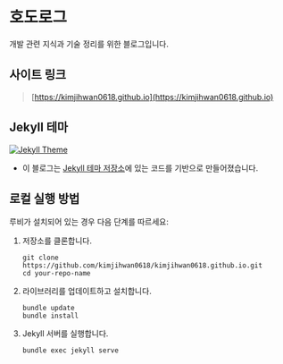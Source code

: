 # 호도로그

개발 관련 지식과 기술 정리를 위한 블로그입니다.

## 사이트 링크

> [https://kimjihwan0618.github.io](https://kimjihwan0618.github.io)

## Jekyll 테마

[![Jekyll Theme](https://img.shields.io/badge/Jekyll%20Theme-🔧-blue)](https://github.com/topics/jekyll-theme)

- 이 블로그는 [Jekyll 테마 저장소](https://github.com/topics/jekyll-theme)에 있는 코드를 기반으로 만들어졌습니다.

## 로컬 실행 방법

루비가 설치되어 있는 경우 다음 단계를 따르세요:

1. 저장소를 클론합니다.
    ```shell
    git clone https://github.com/kimjihwan0618/kimjihwan0618.github.io.git
    cd your-repo-name
    ```

2. 라이브러리를 업데이트하고 설치합니다.
    ```shell
    bundle update
    bundle install
    ```

3. Jekyll 서버를 실행합니다.
    ```shell
    bundle exec jekyll serve
    ```